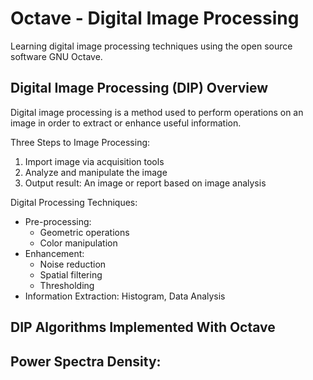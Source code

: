 # Octave - Digital Image Processing
Learning digital image processing techniques using the open source software GNU Octave.

## Digital Image Processing (DIP) Overview
Digital image processing is a method used to perform operations on an image in order to extract or enhance useful information.

Three Steps to Image Processing: 
1.  Import image via acquisition tools
2.  Analyze and manipulate the image
3.  Output result: An image or report based on image analysis

Digital Processing Techniques:
- Pre-processing: 
   - Geometric operations
   - Color manipulation
- Enhancement: 
   - Noise reduction
   - Spatial filtering
   - Thresholding
- Information Extraction: Histogram, Data Analysis 

## DIP Algorithms Implemented With Octave

Power Spectra Density:
- 
